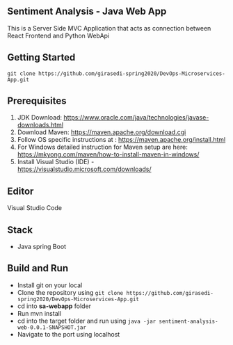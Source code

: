 ## Sentiment Analysis - Java Web App

This is a Server Side MVC Application that acts as connection between React Frontend and Python WebApi

## Getting Started

`git clone https://github.com/girasedi-spring2020/DevOps-Microservices-App.git`

## Prerequisites

1. JDK Download: https://www.oracle.com/java/technologies/javase-downloads.html
2. Download Maven: https://maven.apache.org/download.cgi
3. Follow OS specific instructions at : https://maven.apache.org/install.html
4. For Windows detailed instruction for Maven setup are here: https://mkyong.com/maven/how-to-install-maven-in-windows/
5. Install Visual Studio (IDE) - https://visualstudio.microsoft.com/downloads/

## Editor

Visual Studio Code

## Stack

- Java spring Boot

## Build and Run

- Install git on your local
- Clone the repository using `git clone https://github.com/girasedi-spring2020/DevOps-Microservices-App.git`
- cd into **sa-webapp** folder
- Run mvn install
- cd into the target folder and run using `java -jar sentiment-analysis-web-0.0.1-SNAPSHOT.jar`
- Navigate to the port using localhost
